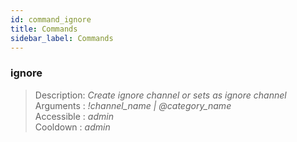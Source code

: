 ```yaml
---
id: command_ignore
title: Commands
sidebar_label: Commands
---
```


### ignore

> Description: _Create ignore channel or sets as ignore channel_
> Arguments  : _!channel\_name \| @category\_name_<br>
> Accessible : _admin_<br>
> Cooldown   : _admin_<br>